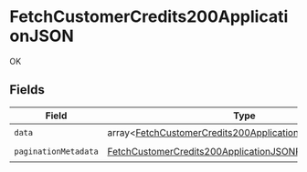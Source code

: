 # FetchCustomerCredits200ApplicationJSON

OK


## Fields

| Field                                                                                                                                           | Type                                                                                                                                            | Required                                                                                                                                        | Description                                                                                                                                     |
| ----------------------------------------------------------------------------------------------------------------------------------------------- | ----------------------------------------------------------------------------------------------------------------------------------------------- | ----------------------------------------------------------------------------------------------------------------------------------------------- | ----------------------------------------------------------------------------------------------------------------------------------------------- |
| `data`                                                                                                                                          | array<[FetchCustomerCredits200ApplicationJSONData](../../models/operations/FetchCustomerCredits200ApplicationJSONData.md)>                      | :heavy_check_mark:                                                                                                                              | N/A                                                                                                                                             |
| `paginationMetadata`                                                                                                                            | [FetchCustomerCredits200ApplicationJSONPaginationMetadata](../../models/operations/FetchCustomerCredits200ApplicationJSONPaginationMetadata.md) | :heavy_check_mark:                                                                                                                              | N/A                                                                                                                                             |